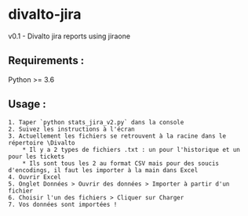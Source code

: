 # divalto-jira
v0.1 - Divalto jira reports using jiraone

Requirements : 
--------------
Python >= 3.6

Usage :
-------
    1. Taper `python stats_jira_v2.py` dans la console
    2. Suivez les instructions à l'écran
    3. Actuellement les fichiers se retrouvent à la racine dans le répertoire \Divalto
        * Il y a 2 types de fichiers .txt : un pour l'historique et un pour les tickets
        * Ils sont tous les 2 au format CSV mais pour des soucis d'encodings, il faut les importer à la main dans Excel
    4. Ouvrir Excel
    5. Onglet Données > Ouvrir des données > Importer à partir d'un fichier
    6. Choisir l'un des fichiers > Cliquer sur Charger
    7. Vos données sont importées !

